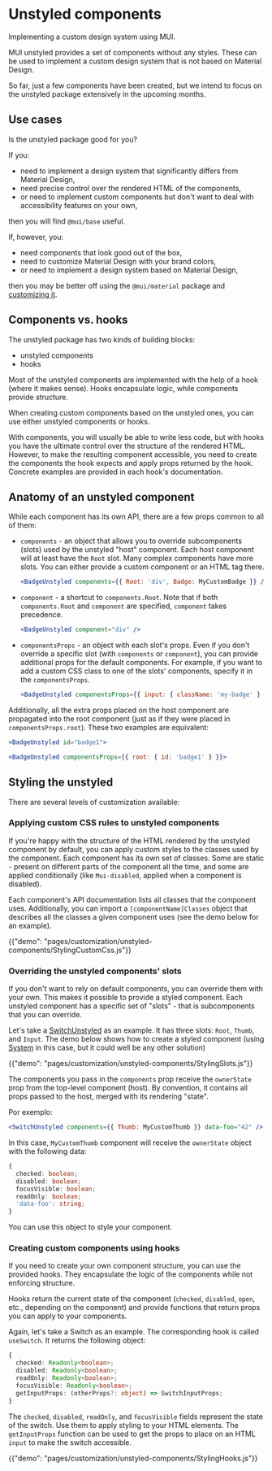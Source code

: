 # Unstyled components

<p class="description">Implementing a custom design system using MUI.</p>

MUI unstyled provides a set of components without any styles. These can be used to implement a custom design system that is not based on Material Design.

So far, just a few components have been created, but we intend to focus on the unstyled package extensively in the upcoming months.

## Use cases

Is the unstyled package good for you?

If you:

- need to implement a design system that significantly differs from Material Design,
- need precise control over the rendered HTML of the components,
- or need to implement custom components but don't want to deal with accessibility features on your own,

then you will find `@mui/base` useful.

If, however, you:

- need components that look good out of the box,
- need to customize Material Design with your brand colors,
- or need to implement a design system based on Material Design,

then you may be better off using the `@mui/material` package and [customizing it](/customization/how-to-customize/).

## Components vs. hooks

The unstyled package has two kinds of building blocks:

- unstyled components
- hooks

Most of the unstyled components are implemented with the help of a hook (where it makes sense). Hooks encapsulate logic, while components provide structure.

When creating custom components based on the unstyled ones, you can use either unstyled components or hooks.

With components, you will usually be able to write less code, but with hooks you have the ultimate control over the structure of the rendered HTML. However, to make the resulting component accessible, you need to create the components the hook expects and apply props returned by the hook. Concrete examples are provided in each hook's documentation.

## Anatomy of an unstyled component

While each component has its own API, there are a few props common to all of them:

- `components` - an object that allows you to override subcomponents (slots) used by the unstyled "host" component. Each host component will at least have the `Root` slot. Many complex components have more slots. You can either provide a custom component or an HTML tag there.

  ```jsx
  <BadgeUnstyled components={{ Root: 'div', Badge: MyCustomBadge }} />
  ```

- `component` - a shortcut to `components.Root`. Note that if both `components.Root` and `component` are specified, `component` takes precedence.

  ```jsx
  <BadgeUnstyled component="div" />
  ```

- `componentsProps` - an object with each slot's props. Even if you don't override a specific slot (with `components` or `component`), you can provide additional props for the default components. For example, if you want to add a custom CSS class to one of the slots' components, specify it in the `componentsProps`.

  ```jsx
  <BadgeUnstyled componentsProps={{ input: { className: 'my-badge' } }} />
  ```

Additionally, all the extra props placed on the host component are propagated into the root component (just as if they were placed in `componentsProps.root`). These two examples are equivalent:

```jsx
<BadgeUnstyled id="badge1">
```

```jsx
<BadgeUnstyled componentsProps={{ root: { id: 'badge1' } }}>
```

## Styling the unstyled

There are several levels of customization available:

### Applying custom CSS rules to unstyled components

If you're happy with the structure of the HTML rendered by the unstyled component by default, you can apply custom styles to the classes used by the component. Each component has its own set of classes. Some are static - present on different parts of the component all the time, and some are applied conditionally (like `Mui-disabled`, applied when a component is disabled).

Each component's API documentation lists all classes that the component uses. Additionally, you can import a `[componentName]Classes` object that describes all the classes a given component uses (see the demo below for an example).

{{"demo": "pages/customization/unstyled-components/StylingCustomCss.js"}}

### Overriding the unstyled components' slots

If you don't want to rely on default components, you can override them with your own. This makes it possible to provide a styled component. Each unstyled component has a specific set of "slots" - that is subcomponents that you can override.

Let's take a [SwitchUnstyled](/api/switch-unstyled/) as an example. It has three slots: `Root`, `Thumb`, and `Input`. The demo below shows how to create a styled component (using [System](/system/styled/) in this case, but it could well be any other solution)

{{"demo": "pages/customization/unstyled-components/StylingSlots.js"}}

The components you pass in the `components` prop receive the `ownerState` prop from the top-level component (host). By convention, it contains all props passed to the host, merged with its rendering "state".

Por exemplo:

```jsx
<SwitchUnstyled components={{ Thumb: MyCustomThumb }} data-foo="42" />
```

In this case, `MyCustomThumb` component will receive the `ownerState` object with the following data:

```ts
{
  checked: boolean;
  disabled: boolean;
  focusVisible: boolean;
  readOnly: boolean;
  'data-foo': string;
}
```

You can use this object to style your component.

### Creating custom components using hooks

If you need to create your own component structure, you can use the provided hooks. They encapsulate the logic of the components while not enforcing structure.

Hooks return the current state of the component (`checked`, `disabled`, `open`, etc., depending on the component) and provide functions that return props you can apply to your components.

Again, let's take a Switch as an example. The corresponding hook is called `useSwitch`. It returns the following object:

```ts
{
  checked: Readonly<boolean>;
  disabled: Readonly<boolean>;
  readOnly: Readonly<boolean>;
  focusVisible: Readonly<boolean>;
  getInputProps: (otherProps?: object) => SwitchInputProps;
}

```

The `checked`, `disabled`, `readOnly`, and `focusVisible` fields represent the state of the switch. Use them to apply styling to your HTML elements. The `getInputProps` function can be used to get the props to place on an HTML `input` to make the switch accessible.

{{"demo": "pages/customization/unstyled-components/StylingHooks.js"}}
